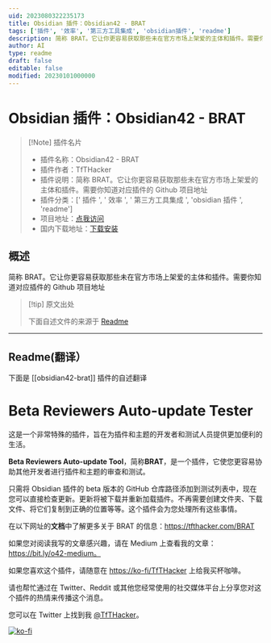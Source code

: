 ```yaml
---
uid: 2023080322235173
title: Obsidian 插件：Obsidian42 - BRAT
tags: ['插件', '效率', '第三方工具集成', 'obsidian插件', 'readme']
description: 简称 BRAT。它让你更容易获取那些未在官方市场上架爱的主体和插件。需要你知道对应插件的 Github 项目地址
author: AI
type: readme
draft: false
editable: false
modified: 20230101000000
---
```


# Obsidian 插件：Obsidian42 - BRAT

> [!Note] 插件名片
> - 插件名称：Obsidian42 - BRAT
> - 插件作者：TfTHacker
> - 插件说明：简称 BRAT。它让你更容易获取那些未在官方市场上架爱的主体和插件。需要你知道对应插件的 Github 项目地址
> - 插件分类：[' 插件 ', ' 效率 ', ' 第三方工具集成 ', 'obsidian 插件 ', 'readme']
> - 项目地址：[点我访问](https://github.com/TfTHacker/obsidian42-brat)
> - 国内下载地址：[下载安装](https://pkmer.cn/products/plugin/pluginMarket/?obsidian42-brat)

## 概述

简称 BRAT。它让你更容易获取那些未在官方市场上架爱的主体和插件。需要你知道对应插件的 Github 项目地址

> [!tip] 原文出处
>
>下面自述文件的来源于 [Readme](https://ghproxy.net/https://raw.githubusercontent.com/TfTHacker/obsidian42-brat/main/README.md)
>

---

## Readme(翻译）

下面是 [[obsidian42-brat]] 插件的自述翻译

# Beta Reviewers Auto-update Tester

这是一个非常特殊的插件，旨在为插件和主题的开发者和测试人员提供更加便利的生活。

**Beta Reviewers Auto-update Tool**，简称**BRAT**，是一个插件，它使您更容易协助其他开发者进行插件和主题的审查和测试。

只需将 Obsidian 插件的 beta 版本的 GitHub 仓库路径添加到测试列表中，现在您可以直接检查更新。更新将被下载并重新加载插件。不再需要创建文件夹、下载文件、将它们复制到正确的位置等等。这个插件会为您处理所有这些事情。

在以下网址的**文档**中了解更多关于 BRAT 的信息：<https://tfthacker.com/BRAT>

如果您对阅读我写的文章感兴趣，请在 Medium 上查看我的文章：<https://bit.ly/o42-medium。>

如果您喜欢这个插件，请随意在 [https://ko-fi/TfTHacker](https://ko-fi.com/TfTHacker) 上给我买杯咖啡。

请也帮忙通过在 Twitter、Reddit 或其他您经常使用的社交媒体平台上分享您对这个插件的热情来传播这个消息。

您可以在 Twitter 上找到我 [@TfTHacker](https://twitter.com/TfTHacker)。

[![ko-fi](https://ko-fi.com/img/githubbutton_sm.svg)](https://ko-fi.com/N4N16TNFD)
